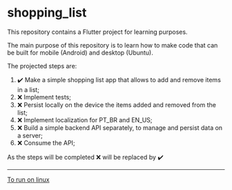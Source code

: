 # shopping_list

This repository contains a Flutter project for learning purposes.

The main purpose of this repository is to learn how to make code that can be built for mobile (Android) and desktop (Ubuntu).

The projected steps are:

  1. :heavy_check_mark: Make a simple shopping list app that allows to add and remove items in a list;
  2. :x: Implement tests;
  3. :x: Persist locally on the device the items added and removed from the list;
  4. :x: Implement localization for PT_BR and EN_US;
  5. :x: Build a simple backend API separately, to manage and persist data on a server;
  6. :x: Consume the API;

As the steps will be completed :x: will be replaced by :heavy_check_mark:

---

[To run on linux](https://flutter.dev/desktop)
